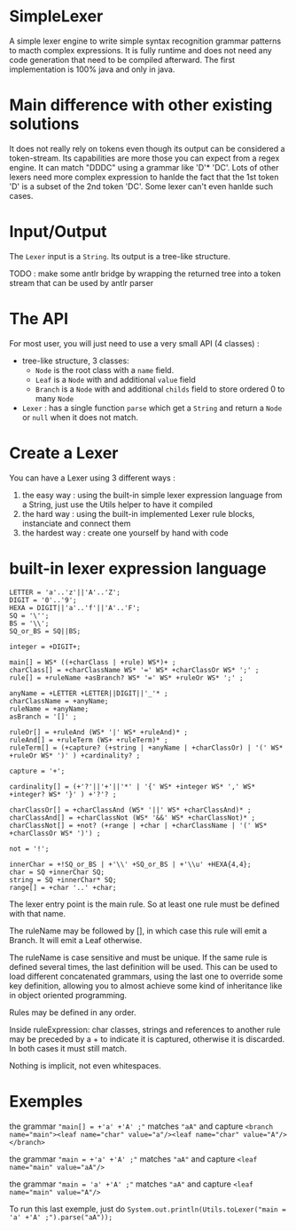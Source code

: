 # SimpleLexer
A simple lexer engine to write simple syntax recognition grammar patterns to macth complex expressions. It is fully runtime and does not need any code generation that need to be compiled afterward. The first implementation is 100% java and only in java.

# Main difference with other existing solutions
It does not really rely on tokens even though its output can be considered a token-stream. Its capabilities are more those you can expect from a regex engine. It can match "DDDC" using a grammar like 'D'* 'DC'. Lots of other lexers need more complex expression to hanlde the fact that the 1st token 'D' is a subset of the 2nd token 'DC'. Some lexer can't even hanlde such cases.

# Input/Output
The `Lexer` input is a `String`. Its output is a tree-like structure.

TODO : make some antlr bridge by wrapping the returned tree into a token stream that can be used by antlr parser

# The API
For most user, you will just need to use a very small API (4 classes) :
* tree-like structure, 3 classes:
    * `Node` is the root class with a `name` field.
    * `Leaf` is a `Node` with and additional `value` field
    * `Branch` is a `Node` with and additional `childs` field to store ordered 0 to many `Node`
* `Lexer` : has a single function `parse` which get a `String` and return a `Node` or `null` when it does not match.

# Create a Lexer
You can have a Lexer using 3 different ways :
1. the easy way : using the built-in simple lexer expression language from a String, just use the Utils helper to have it compiled 
2. the hard way : using the built-in implemented Lexer rule blocks, instanciate and connect them
3. the hardest way : create one yourself by hand with code

# built-in lexer expression language
    LETTER = 'a'..'z'||'A'..'Z';
    DIGIT = '0'..'9';
    HEXA = DIGIT||'a'..'f'||'A'..'F';
    SQ = '\'';
    BS = '\\';
    SQ_or_BS = SQ||BS;
    
    integer = +DIGIT+;
    
    main[] = WS* ((+charClass | +rule) WS*)+ ;
    charClass[] = +charClassName WS* '=' WS* +charClassOr WS* ';' ;
    rule[] = +ruleName +asBranch? WS* '=' WS* +ruleOr WS* ';' ;
    
    anyName = +LETTER +LETTER||DIGIT||'_'* ;
    charClassName = +anyName;
    ruleName = +anyName;
    asBranch = '[]' ;
    
    ruleOr[] = +ruleAnd (WS* '|' WS* +ruleAnd)* ;
    ruleAnd[] = +ruleTerm (WS+ +ruleTerm)* ;
    ruleTerm[] = (+capture? (+string | +anyName | +charClassOr) | '(' WS* +ruleOr WS* ')' ) +cardinality? ;
    
    capture = '+';
    
    cardinality[] = (+'?'||'+'||'*' | '{' WS* +integer WS* ',' WS* +integer? WS* '}' ) +'?'? ;
    
    charClassOr[] = +charClassAnd (WS* '||' WS* +charClassAnd)* ;
    charClassAnd[] = +charClassNot (WS* '&&' WS* +charClassNot)* ;
    charClassNot[] = +not? (+range | +char | +charClassName | '(' WS* +charClassOr WS* ')') ;
    
    not = '!';
    
    innerChar = +!SQ_or_BS | +'\\' +SQ_or_BS | +'\\u' +HEXA{4,4};
    char = SQ +innerChar SQ;
    string = SQ +innerChar* SQ;
    range[] = +char '..' +char;

The lexer entry point is the main rule. So at least one rule must be defined with that name.

The ruleName may be followed by [], in which case this rule will emit a Branch. It will emit a Leaf otherwise.

The ruleName is case sensitive and must be unique. If the same rule is defined several times, the last definition will be used. This can be used to load different concatenated grammars, using the last one to override some key definition, allowing you to almost achieve some kind of inheritance like in object oriented programming.

Rules may be defined in any order.

Inside ruleExpression: char classes, strings and references to another rule may be preceded by a + to indicate it is captured, otherwise it is discarded. In both cases it must still match.

Nothing is implicit, not even whitespaces.

# Exemples
the grammar `"main[] = +'a' +'A' ;"` matches `"aA"` and capture `<branch name="main"><leaf name="char" value="a"/><leaf name="char" value="A"/></branch>`

the grammar `"main = +'a' +'A' ;"` matches `"aA"` and capture `<leaf name="main" value="aA"/>`

the grammar `"main = 'a' +'A' ;"` matches `"aA"` and capture `<leaf name="main" value="A"/>`

To run this last exemple, just do `System.out.println(Utils.toLexer("main = 'a' +'A' ;").parse("aA"));`
